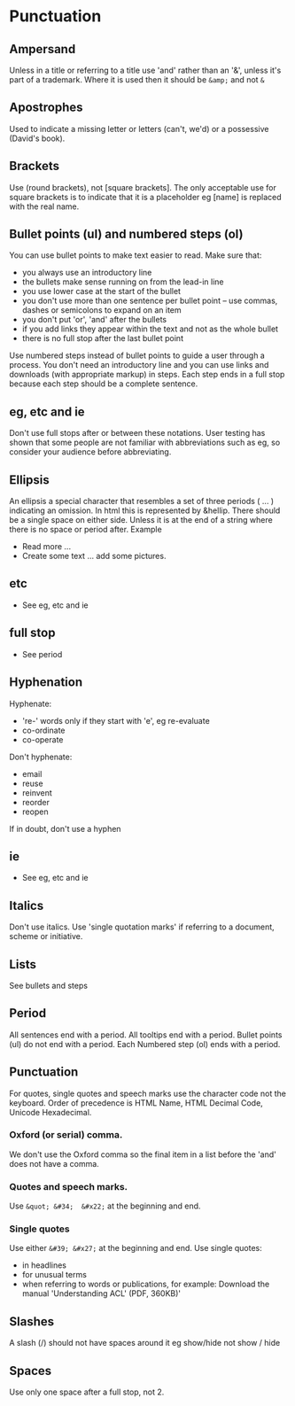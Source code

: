 # Punctuation
## Ampersand
Unless in a title or referring to a title use 'and' rather than an '&', unless it's part of a trademark. Where it is used then it should be `&amp;` and not `&`

## Apostrophes
Used to indicate a missing letter or letters (can't, we'd) or a possessive (David's book).

## Brackets
Use (round brackets), not [square brackets]. The only acceptable use for square brackets is to indicate that it is a placeholder eg [name] is replaced with the real name.

## Bullet points (ul) and numbered steps (ol)
You can use bullet points to make text easier to read. Make sure that:

* you always use an introductory line
* the bullets make sense running on from the lead-in line
* you use lower case at the start of the bullet
* you don't use more than one sentence per bullet point – use commas, dashes or semicolons to expand on an item
* you don't put 'or', 'and' after the bullets
* if you add links they appear within the text and not as the whole bullet
* there is no full stop after the last bullet point

Use numbered steps instead of bullet points to guide a user through a process. You don't need an introductory line and you can use links and downloads (with appropriate markup) in steps. Each step ends in a full stop because each step should be a complete sentence.

## eg, etc and ie
Don't use full stops after or between these notations.
User testing has shown that some people are not familiar with abbreviations such as eg, so consider your audience before abbreviating.

## Ellipsis
An ellipsis a special character that resembles a set of three periods ( ... ) indicating an omission. In html this is represented by &hellip. There should be a single space on either side. Unless it is at the end of a string where there is no space or period after.
Example
* Read more ...
* Create some text ... add some pictures.

## etc
* See eg, etc and ie

## full stop
* See period

## Hyphenation
Hyphenate:
* 're-' words only if they start with 'e', eg re-evaluate
* co-ordinate
* co-operate

Don't hyphenate:
* email
* reuse
* reinvent
* reorder
* reopen

If in doubt, don't use a hyphen

## ie
* See eg, etc and ie

## Italics
Don't use italics. Use 'single quotation marks' if referring to a document, scheme or initiative.

## Lists
See bullets and steps

## Period
All sentences end with a period. All tooltips end with a period. Bullet points (ul) do not end with a period. Each Numbered step (ol) ends with a period.

## Punctuation
For quotes, single quotes and speech marks use the character code not the keyboard. Order of precedence is HTML Name, HTML Decimal Code, Unicode Hexadecimal.

### Oxford (or serial) comma.
We don't use the Oxford comma so the final item in a list before the 'and' does not have a comma.

### Quotes and speech marks.
Use `&quot; &#34;  &#x22;` at the beginning and end.

### Single quotes
Use either `&#39; &#x27;` at the beginning and end.
Use single quotes:
* in headlines
* for unusual terms
* when referring to words or publications, for example: Download the manual 'Understanding ACL' (PDF, 360KB)'

## Slashes
A slash (/) should not have spaces around it eg show/hide not show / hide

## Spaces
Use only one space after a full stop, not 2.
